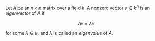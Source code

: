 Let $A$ be an $n\times n$ matrix over a field $k$. A nonzero vector $v \in k^n$ is an *eigenvector* of $A$ if

$$
Av = \lambda v
$$

for some $\lambda \in k$, and $\lambda$ is called an *eigenvalue* of $A$.
